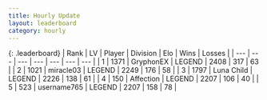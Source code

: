 ```yaml
---
title: Hourly Update
layout: leaderboard
category: hourly
---
```


{: .leaderboard}
| Rank | LV | Player | Division | Elo | Wins | Losses |
| --- | --- | --- | --- | --- | --- | --- |
| <span data-change="0">1</span> | 1371 | <span title="ID: 315148">GryphonEX</span> | LEGEND | <span data-change="1">2408</span> | <span data-change="1">317</span> | <span data-change="0">63</span> |
| <span data-change="0">2</span> | 1021 | <span title="ID: 416373">miracle03</span> | LEGEND | <span data-change="0">2249</span> | <span data-change="0">176</span> | <span data-change="0">58</span> |
| <span data-change="0">3</span> | 1797 | <span title="ID: 164871">Luna Child</span> | LEGEND | <span data-change="0">2226</span> | <span data-change="0">138</span> | <span data-change="0">61</span> |
| <span data-change="1">4</span> | 150 | <span title="ID: 573202">Affection</span> | LEGEND | <span data-change="3">2207</span> | <span data-change="1">106</span> | <span data-change="0">40</span> |
| <span data-change="-1">5</span> | 523 | <span title="ID: 188640">username765</span> | LEGEND | <span data-change="0">2207</span> | <span data-change="0">158</span> | <span data-change="0">78</span> |